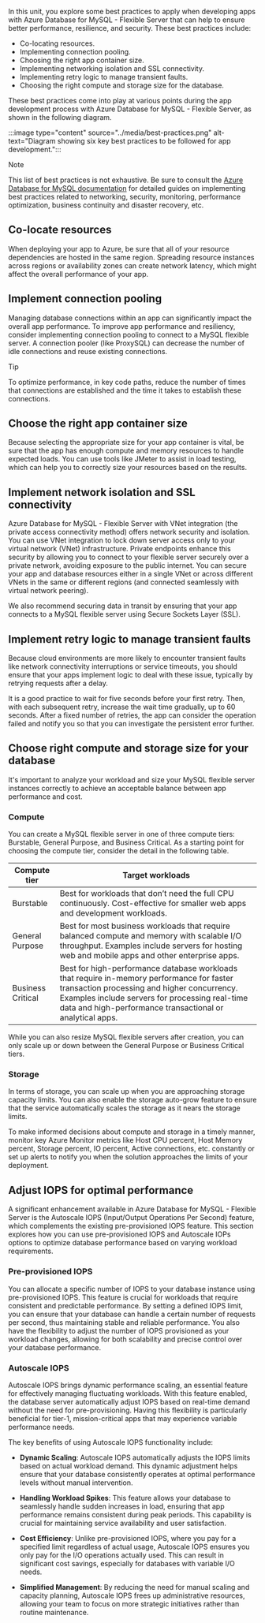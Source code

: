 In this unit, you explore some best practices to apply when developing apps with Azure Database for MySQL - Flexible Server that can help to ensure better performance, resilience, and security. These best practices include:

- Co-locating resources.
- Implementing connection pooling.
- Choosing the right app container size.
- Implementing networking isolation and SSL connectivity.
- Implementing retry logic to manage transient faults.
- Choosing the right compute and storage size for the database.

These best practices come into play at various points during the app development process with Azure Database for MySQL - Flexible Server, as shown in the following diagram.

:::image type="content" source="../media/best-practices.png" alt-text="Diagram showing six key best practices to be followed for app development.":::

> [!NOTE]
> This list of best practices is not exhaustive. Be sure to consult the [Azure Database for MySQL documentation](https://aka.ms/mysqldocs) for detailed guides on implementing best practices related to networking, security, monitoring, performance optimization, business continuity and disaster recovery, etc.

## Co-locate resources

When deploying your app to Azure, be sure that all of your resource dependencies are hosted in the same region. Spreading resource instances across regions or availability zones can create network latency, which might affect the overall performance of your app.

## Implement connection pooling

Managing database connections within an app can significantly impact the overall app performance.  To improve app performance and resiliency, consider implementing connection pooling to connect to a MySQL flexible server. A connection pooler (like ProxySQL) can decrease the number of idle connections and reuse existing connections.

> [!TIP]
> To optimize performance, in key code paths, reduce the number of times that connections are established and the time it takes to establish these connections.

## Choose the right app container size

Because selecting the appropriate size for your app container is vital, be sure that the app has enough compute and memory resources to handle expected loads. You can use tools like JMeter to assist in load testing, which can help you to correctly size your resources based on the results.

## Implement network isolation and SSL connectivity

Azure Database for MySQL - Flexible Server with VNet integration (the private access connectivity method) offers network security and isolation. You can use VNet integration to lock down server access only to your virtual network (VNet) infrastructure. Private endpoints enhance this security by allowing you to connect to your flexible server securely over a private network, avoiding exposure to the public internet. You can secure your app and database resources either in a single VNet or across different VNets in the same or different regions (and connected seamlessly with virtual network peering).

We also recommend securing data in transit by ensuring that your app connects to a MySQL flexible server using Secure Sockets Layer (SSL).

## Implement retry logic to manage transient faults

Because cloud environments are more likely to encounter transient faults like network connectivity interruptions or service timeouts, you should ensure that your apps implement logic to deal with these issue, typically by retrying requests after a delay.

It is a good practice to wait for five seconds before your first retry. Then, with each subsequent retry, increase the wait time gradually, up to 60 seconds. After a fixed number of retries, the app can consider the operation failed and notify you so that you can investigate the persistent error further.

## Choose right compute and storage size for your database

It's important to analyze your workload and size your MySQL flexible server instances correctly to achieve an acceptable balance between app performance and cost.

### Compute

You can create a MySQL flexible server in one of three compute tiers: Burstable, General Purpose, and Business Critical. As a starting point for choosing the compute tier, consider the detail in the following table.

| Compute tier | Target workloads |
| ------------ | ---------------- |
| Burstable | Best for workloads that don’t need the full CPU continuously. Cost-effective for smaller web apps and development workloads. |
| General Purpose | Best for most business workloads that require balanced compute and memory with scalable I/O throughput. Examples include servers for hosting web and mobile apps and other enterprise apps. |
| Business Critical | Best for high-performance database workloads that require in-memory performance for faster transaction processing and higher concurrency. Examples include servers for processing real-time data and high-performance transactional or analytical apps. |

While you can also resize MySQL flexible servers after creation, you can only scale up or down between the General Purpose or Business Critical tiers.

### Storage

In terms of storage, you can scale up when you are approaching storage capacity limits. You can also enable the storage auto-grow feature to ensure that the service automatically scales the storage as it nears the storage limits.

To make informed decisions about compute and storage in a timely manner, monitor key Azure Monitor metrics like Host CPU percent, Host Memory percent, Storage percent, IO percent, Active connections, etc. constantly or set up alerts to notify you when the solution approaches the limits of your deployment.

## Adjust IOPS for optimal performance

A significant enhancement available in Azure Database for MySQL - Flexible Server is the Autoscale IOPS (Input/Output Operations Per Second) feature, which complements the existing pre-provisioned IOPS feature. This section explores how you can use pre-provisioned IOPS and Autoscale IOPs options to optimize database performance based on varying workload requirements.

### Pre-provisioned IOPS

You can allocate a specific number of IOPS to your database instance using pre-provisioned IOPS. This feature is crucial for workloads that require consistent and predictable performance. By setting a defined IOPS limit, you can ensure that your database can handle a certain number of requests per second, thus maintaining stable and reliable performance. You also have the flexibility to adjust the number of IOPS provisioned as your workload changes, allowing for both scalability and precise control over your database performance.

### Autoscale IOPS

Autoscale IOPS brings dynamic performance scaling, an essential feature for effectively managing fluctuating workloads. With this feature enabled, the database server automatically adjust IOPS based on real-time demand without the need for pre-provisioning. Having this flexibility is particularly beneficial for tier-1, mission-critical apps that may experience variable performance needs.

The key benefits of using Autoscale IOPS functionality include:

- **Dynamic Scaling**: Autoscale IOPS automatically adjusts the IOPS limits based on actual workload demand. This dynamic adjustment helps ensure that your database consistently operates at optimal performance levels without manual intervention.

- **Handling Workload Spikes**: This feature allows your database to seamlessly handle sudden increases in load, ensuring that app performance remains consistent during peak periods. This capability is crucial for maintaining service availability and user satisfaction.

- **Cost Efficiency**: Unlike pre-provisioned IOPS, where you pay for a specified limit regardless of actual usage, Autoscale IOPS ensures you only pay for the I/O operations actually used. This can result in significant cost savings, especially for databases with variable I/O needs.

- **Simplified Management**: By reducing the need for manual scaling and capacity planning, Autoscale IOPS frees up administrative resources, allowing your team to focus on more strategic initiatives rather than routine maintenance.
